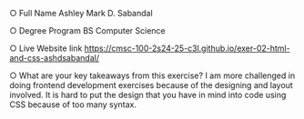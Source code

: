 ○ Full Name
    Ashley Mark D. Sabandal

○ Degree Program
    BS Computer Science

○ Live Website link
    https://cmsc-100-2s24-25-c3l.github.io/exer-02-html-and-css-ashdsabandal/
    
○ What are your key takeaways from this exercise?
    I am more challenged in doing frontend development exercises because of the designing and layout involved. It is hard to put the design that you have in mind into code using CSS because of too many syntax. 